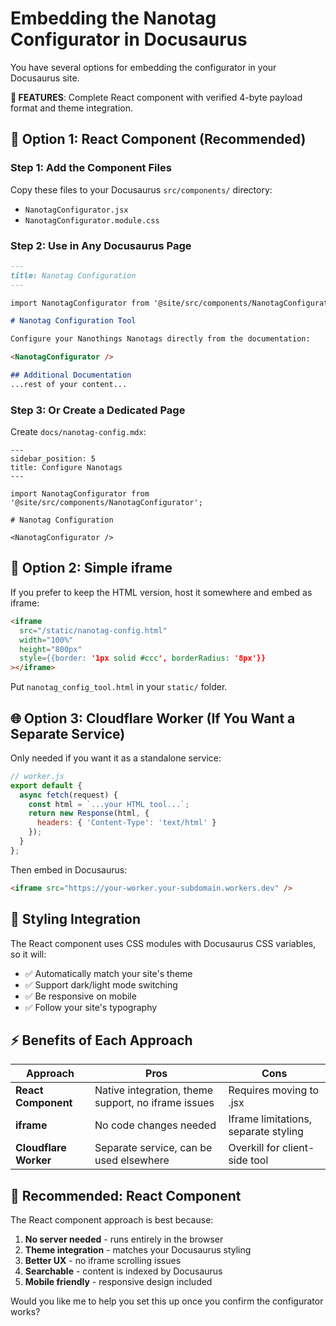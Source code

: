 # Embedding the Nanotag Configurator in Docusaurus 

You have several options for embedding the configurator in your Docusaurus site.

**🎯 FEATURES**: Complete React component with verified 4-byte payload format and theme integration.

## 🎯 Option 1: React Component (Recommended)

### Step 1: Add the Component Files
Copy these files to your Docusaurus `src/components/` directory:
- `NanotagConfigurator.jsx`
- `NanotagConfigurator.module.css`

### Step 2: Use in Any Docusaurus Page
```markdown
---
title: Nanotag Configuration
---

import NanotagConfigurator from '@site/src/components/NanotagConfigurator';

# Nanotag Configuration Tool

Configure your Nanothings Nanotags directly from the documentation:

<NanotagConfigurator />

## Additional Documentation
...rest of your content...
```

### Step 3: Or Create a Dedicated Page
Create `docs/nanotag-config.mdx`:
```mdx
---
sidebar_position: 5
title: Configure Nanotags
---

import NanotagConfigurator from '@site/src/components/NanotagConfigurator';

# Nanotag Configuration

<NanotagConfigurator />
```

## 🔧 Option 2: Simple iframe

If you prefer to keep the HTML version, host it somewhere and embed as iframe:

```markdown
<iframe 
  src="/static/nanotag-config.html" 
  width="100%" 
  height="800px" 
  style={{border: '1px solid #ccc', borderRadius: '8px'}}
></iframe>
```

Put `nanotag_config_tool.html` in your `static/` folder.

## 🌐 Option 3: Cloudflare Worker (If You Want a Separate Service)

Only needed if you want it as a standalone service:

```javascript
// worker.js
export default {
  async fetch(request) {
    const html = `...your HTML tool...`;
    return new Response(html, {
      headers: { 'Content-Type': 'text/html' }
    });
  }
};
```

Then embed in Docusaurus:
```markdown
<iframe src="https://your-worker.your-subdomain.workers.dev" />
```

## 🎨 Styling Integration

The React component uses CSS modules with Docusaurus CSS variables, so it will:
- ✅ Automatically match your site's theme
- ✅ Support dark/light mode switching
- ✅ Be responsive on mobile
- ✅ Follow your site's typography

## ⚡ Benefits of Each Approach

| Approach | Pros | Cons |
|----------|------|------|
| **React Component** | Native integration, theme support, no iframe issues | Requires moving to .jsx |
| **iframe** | No code changes needed | Iframe limitations, separate styling |
| **Cloudflare Worker** | Separate service, can be used elsewhere | Overkill for client-side tool |

## 🚀 Recommended: React Component

The React component approach is best because:
1. **No server needed** - runs entirely in the browser
2. **Theme integration** - matches your Docusaurus styling
3. **Better UX** - no iframe scrolling issues
4. **Searchable** - content is indexed by Docusaurus
5. **Mobile friendly** - responsive design included

Would you like me to help you set this up once you confirm the configurator works?